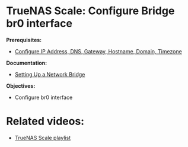 # TrueNAS Scale: Configure Bridge br0 interface

<b>Prerequisites:</b>

* [Configure IP Address, DNS, Gateway, Hostname, Domain, Timezone](https://youtu.be/ForJb_3_MYg)

<b>Documentation:</b>

* [Setting Up a Network Bridge](https://www.truenas.com/docs/scale/scaletutorials/network/interfaces/settingupbridge/)

<b>Objectives:</b>

* Configure br0 interface

# Related videos:

* [TrueNAS Scale playlist](https://www.youtube.com/playlist?list=PLVncjTDMNQ4RKprjwzLtGYUwVLZe6INiH)